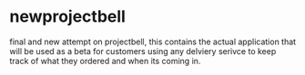 # newprojectbell
 final and new attempt on projectbell, this contains the actual application that will be used as a beta for customers using any delviery serivce to keep track of what they ordered and when its coming in.
